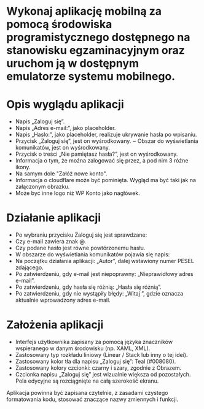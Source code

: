 # Wykonaj aplikację mobilną za pomocą środowiska programistycznego dostępnego na stanowisku egzaminacyjnym oraz uruchom ją w dostępnym emulatorze systemu mobilnego.  
# Opis wyglądu aplikacji  
- Napis „Zaloguj się”.  
- Napis „Adres e-mail:”, jako placeholder.  
- Napis „Hasło:”,  jako placeholder, realizuje ukrywanie hasła po wpisaniu.  
- Przycisk „Zaloguj się”,  jest on wyśrodkowany. ‒ Obszar do wyświetlania komunikatów, jest on wyśrodkowany.  
- Przycisk o treści „Nie pamiętasz hasła?”, jest on wyśrodkowany. 
- Informacja o tym, że można zalogować się przez, a pod nim 3 różne ikony. 
- Na samym dole "Załóż nowe konto". 
- Informacja o cloudflare może być pominięta. Wygląd ma być taki jak na załączonym obrazku. 
- Może być inne logo niż WP Konto jako nagłówek.

# Działanie aplikacji 
- Po wybraniu przycisku Zaloguj się jest sprawdzane:   
- Czy e-mail zawiera znak @.  
- Czy podane hasło jest równe powtórzonemu hasłu.  
- W obszarze do wyświetlania komunikatów pojawia się napis:  
- Na początku działania aplikacji: „Autor”, dalej wstawiony numer PESEL zdającego.  
- Po zatwierdzeniu, gdy e-mail jest niepoprawny: „Nieprawidłowy adres e-mail”.  
- Po zatwierdzeniu, gdy hasła się różnią: „Hasła się różnią”.  
- Po zatwierdzeniu, gdy nie wystąpiły błędy: „Witaj ”, gdzie oznacza aktualnie wprowadzony adres e-mail.

# Założenia aplikacji 
- Interfejs użytkownika zapisany za pomocą języka znaczników wspieranego w danym środowisku (np. XAML, XML).  
- Zastosowany typ rozkładu liniowy (Linear / Stack lub inny o tej idei).  
- Zastosowany kolor tła dla napisu „Zaloguj się”: Teal (#008080).  
- Zastosowany kolory czcionki: czarny i szary, zgodnie z Obrazem.  
- Czcionka napisu „Zaloguj się” jest wizualnie większa od pozostałych.  
Pola edycyjne są rozciągnięte na całą szerokość ekranu. 

Aplikacja powinna być zapisana czytelnie, z zasadami czystego formatowania kodu, stosować znaczące nazwy zmiennych i funkcji. 
